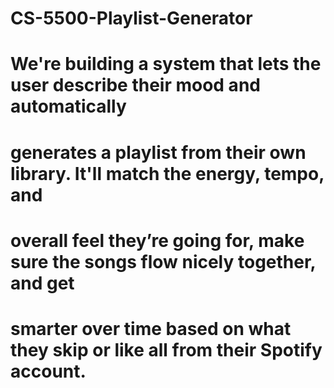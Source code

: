 # CS-5500-Playlist-Generator

# We're building a system that lets the user describe their mood and automatically 
# generates a playlist from their own library.  It'll match the energy, tempo, and 
# overall feel they’re going for, make sure the songs flow nicely together, and get 
# smarter over time based on what they skip or like all from their Spotify account.
